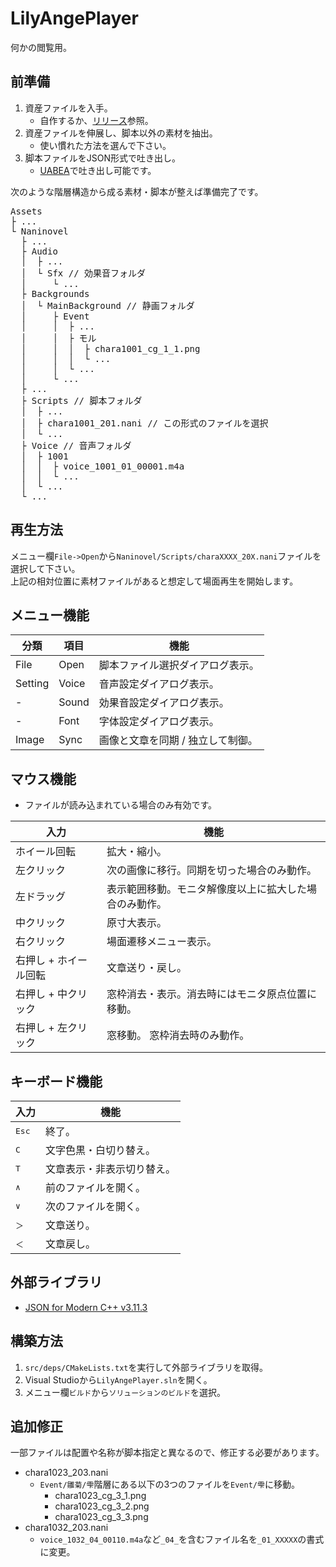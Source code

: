 # LilyAngePlayer

何かの閲覧用。

## 前準備

1. 資産ファイルを入手。
    - 自作するか、[リリース](https://github.com/BithreenGirlen/LilyAngePlayer/releases)参照。
2. 資産ファイルを伸展し、脚本以外の素材を抽出。
    - 使い慣れた方法を選んで下さい。
3. 脚本ファイルをJSON形式で吐き出し。
    - [UABEA](https://github.com/BithreenGirlen/UABEA)で吐き出し可能です。

次のような階層構造から成る素材・脚本が整えば準備完了です。
<pre>
Assets
├ ...
└ Naninovel
  ├ ...
  ├ Audio
  │  ├ ...
  │  └ Sfx // 効果音フォルダ
  │     └ ...
  ├ Backgrounds
  │  └ MainBackground // 静画フォルダ
  │     ├ Event
  │     │  ├ ...
  │     │  ├ モル
  │     │  │  ├ chara1001_cg_1_1.png
  │     │  │  └ ...
  │     │  └ ...
  │     └ ...
  ├ ...
  ├ Scripts // 脚本フォルダ
  │  ├ ...
  │  ├ chara1001_201.nani // この形式のファイルを選択
  │  └ ...
  ├ Voice // 音声フォルダ
  │  ├ 1001
  │  │  ├ voice_1001_01_00001.m4a
  │  │  └ ...
  │  └ ...
  └ ...
</pre>

## 再生方法

メニュー欄`File->Open`から`Naninovel/Scripts/charaXXXX_20X.nani`ファイルを選択して下さい。  
上記の相対位置に素材ファイルがあると想定して場面再生を開始します。

## メニュー機能

| 分類 | 項目 | 機能 |
| --- | --- | --- |
| File | Open | 脚本ファイル選択ダイアログ表示。 |
| Setting | Voice | 音声設定ダイアログ表示。 |
| - | Sound | 効果音設定ダイアログ表示。 |
| - | Font | 字体設定ダイアログ表示。 |
| Image | Sync | 画像と文章を同期 / 独立して制御。 |

## マウス機能

- ファイルが読み込まれている場合のみ有効です。

| 入力 | 機能 |
| --- | --- |
| ホイール回転 | 拡大・縮小。 |
| 左クリック | 次の画像に移行。同期を切った場合のみ動作。 |
| 左ドラッグ | 表示範囲移動。モニタ解像度以上に拡大した場合のみ動作。 |
| 中クリック | 原寸大表示。 |
| 右クリック | 場面遷移メニュー表示。 |
| 右押し + ホイール回転 | 文章送り・戻し。 |
| 右押し + 中クリック | 窓枠消去・表示。消去時にはモニタ原点位置に移動。 |
| 右押し + 左クリック | 窓移動。 窓枠消去時のみ動作。|

## キーボード機能

| 入力 | 機能 |
| --- | --- |
| <kbd>Esc</kbd> | 終了。 |
| <kbd>C</kbd> | 文字色黒・白切り替え。 |
| <kbd>T</kbd> | 文章表示・非表示切り替え。 |
| <kbd>∧</kbd> | 前のファイルを開く。 |
| <kbd>∨</kbd> | 次のファイルを開く。 |
| <kbd>＞</kbd> | 文章送り。 |
| <kbd>＜</kbd> | 文章戻し。 |

## 外部ライブラリ
- [JSON for Modern C++ v3.11.3](https://github.com/nlohmann/json/releases/tag/v3.11.3)

## 構築方法
1. `src/deps/CMakeLists.txt`を実行して外部ライブラリを取得。
2. Visual Studioから`LilyAngePlayer.sln`を開く。
3. メニュー欄`ビルド`から`ソリューションのビルド`を選択。

## 追加修正

一部ファイルは配置や名称が脚本指定と異なるので、修正する必要があります。
- chara1023_203.nani
  - `Event/雛菊/雫`階層にある以下の3つのファイルを`Event/雫`に移動。
    - chara1023_cg_3_1.png
    - chara1023_cg_3_2.png
    - chara1023_cg_3_3.png
- chara1032_203.nani
  - `voice_1032_04_00110.m4a`など`_04_`を含むファイル名を`_01_XXXXX`の書式に変更。
